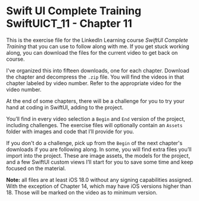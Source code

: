 # Swift UI Complete Training  SwiftUICT_11 - Chapter 11
This is the exercise file for the LinkedIn Learning course *SwiftUI Complete Training* that you can use to follow along with me. If you get stuck working along, you can download the files for the current video to get back on course. 

I've organized this into fifteen downloads, one for each chapter. Download the chapter and decompress the `.zip` file. You will find the videos in that chapter labeled by video number. Refer to the appropriate video for the video number. 

At the end of some chapters, there will be a challenge for you to try your hand at coding in SwiftUI, adding to the project.  

You’ll find in every video selection a `Begin` and `End` version of the project, including challenges. The exercise files will optionally contain an `Assets` folder with images and code that I’ll provide for you.  
  
If you don't do a challenge, pick up from the `Begin` of the next chapter's downloads if you are following along. In some, you will find extra files you’ll import into the project. These are image assets, the models for the project, and a few SwiftUI custom views I’ll start for you to save some time and keep focused on the material.

**Note:** all files are at least iOS 18.0 without any signing capabilities assigned. With the exception of Chapter 14, which may have iOS versions higher than 18. Those will be marked on the video as to minimum version. 
